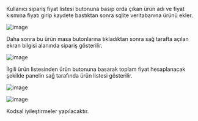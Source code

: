 Kullanıcı sipariş fiyat listesi butonuna basıp orda çıkan ürün adı ve fiyat kısmına fiyatı girip kaydete bastıktan sonra sqlite veritabanına ürünü ekler.

![image](https://github.com/denizhanaydinli/TatliHayatlarOtomasyon/assets/22793472/52f97af1-5c5d-4977-9515-3de891f38e61)


Daha sonra bu ürün masa butonlarına tıkladıktan sonra sağ tarafta açılan ekran bilgisi alanında sipariş gösterilir.

![image](https://github.com/denizhanaydinli/TatliHayatlarOtomasyon/assets/22793472/2dcd6390-dd7a-467a-ad68-1ba6e02831a4)



İlgili ürün listesinden ürün butonuna basarak toplam fiyat hesaplanacak şekilde panelin sağ tarafında ürün listesi gösterilir.

![image](https://github.com/denizhanaydinli/TatliHayatlarOtomasyon/assets/22793472/01c3ba2c-4d0c-4e4c-b152-a02fe22efed3)

![image](https://github.com/denizhanaydinli/TatliHayatlarOtomasyon/assets/22793472/5658391a-e129-4e44-8683-073bec0482ef)


Kodsal iyileştirmeler yapılacaktır.
